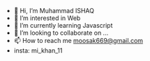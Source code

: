 - 👋 Hi, I’m Muhammad ISHAQ
- 👀 I’m interested in Web
- 🌱 I’m currently learning Javascript
- 💞️ I’m looking to collaborate on ...
- 📫 How to reach me moosak669@gmail.com
- insta: mi_khan_11

<!---
muhammadishaqahmad/muhammadishaqahmad is a ✨ special ✨ repository because its `README.md` (this file) appears on your GitHub profile.
You can click the Preview link to take a look at your changes.
--->
